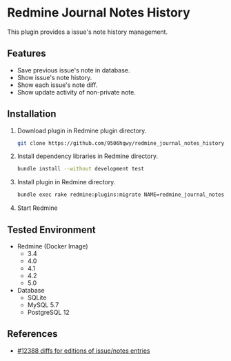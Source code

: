 # Redmine Journal Notes History

This plugin provides a issue's note history management.

## Features

- Save previous issue's note in database.
- Show issue's note history.
- Show each issue's note diff.
- Show update activity of non-private note.

## Installation

1. Download plugin in Redmine plugin directory.
   ```sh
   git clone https://github.com/9506hqwy/redmine_journal_notes_history.git
   ```
2. Install dependency libraries in Redmine directory.
   ```sh
   bundle install --without development test
   ```
3. Install plugin in Redmine directory.
   ```sh
   bundle exec rake redmine:plugins:migrate NAME=redmine_journal_notes_history RAILS_ENV=production
   ```
4. Start Redmine

## Tested Environment

* Redmine (Docker Image)
  * 3.4
  * 4.0
  * 4.1
  * 4.2
  * 5.0
* Database
  * SQLite
  * MySQL 5.7
  * PostgreSQL 12

## References

- [#12388 diffs for editions of issue/notes entries](https://www.redmine.org/issues/12388)

